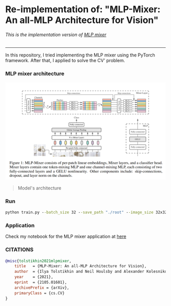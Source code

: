 # Re-implementation of: "MLP-Mixer: An all-MLP Architecture for Vision"
###### This is the implementation version of [MLP mixer](https://doi.org/10.48550/arXiv.2105.01601)
___

In this repository, I tried implementing the MLP mixer using the PyTorch framework. After that, I applied to solve the CV' problem.

### MLP mixer architecture
![mlp-architecture](./MLP_Architecture.png)
> Model's architecture

### Run
```cmd
python train.py --batch_size 32 --save_path "./root" --image_size 32x32 --train_ratio 0.8 --device "cuda" --learning_rate 0.01 --channels 3 --depth 4 --hidden_dim 512 --patch_size 4 --epochs 100 --token_dim 256 --channel_dim 2048 --dropout_rate 0.2
```

### Application

Check my notebook for the MLP mixer application at [here](./notebooks)

### CITATIONS
```bibtex
@misc{tolstikhin2021mlpmixer,
    title   = {MLP-Mixer: An all-MLP Architecture for Vision},
    author  = {Ilya Tolstikhin and Neil Houlsby and Alexander Kolesnikov and Lucas Beyer and Xiaohua Zhai and Thomas Unterthiner and Jessica Yung and Daniel Keysers and Jakob Uszkoreit and Mario Lucic and Alexey Dosovitskiy},
    year    = {2021},
    eprint  = {2105.01601},
    archivePrefix = {arXiv},
    primaryClass = {cs.CV}
}
```

